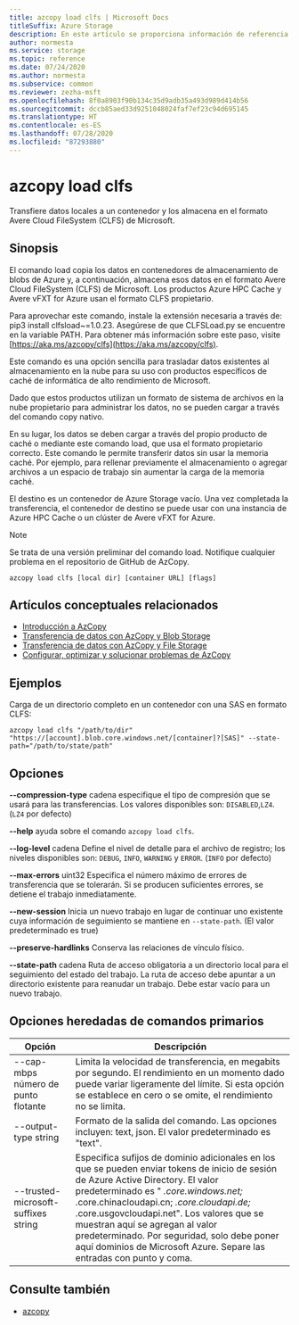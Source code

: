 ```yaml
---
title: azcopy load clfs | Microsoft Docs
titleSuffix: Azure Storage
description: En este artículo se proporciona información de referencia del comando azcopy load clfs.
author: normesta
ms.service: storage
ms.topic: reference
ms.date: 07/24/2020
ms.author: normesta
ms.subservice: common
ms.reviewer: zezha-msft
ms.openlocfilehash: 8f0a8903f90b134c35d9adb35a493d989d414b56
ms.sourcegitcommit: dccb85aed33d9251048024faf7ef23c94d695145
ms.translationtype: HT
ms.contentlocale: es-ES
ms.lasthandoff: 07/28/2020
ms.locfileid: "87293880"
---
```

# <a name="azcopy-load-clfs"></a>azcopy load clfs

Transfiere datos locales a un contenedor y los almacena en el formato Avere Cloud FileSystem (CLFS) de Microsoft.

## <a name="synopsis"></a>Sinopsis

El comando load copia los datos en contenedores de almacenamiento de blobs de Azure y, a continuación, almacena esos datos en el formato Avere Cloud FileSystem (CLFS) de Microsoft. Los productos Azure HPC Cache y Avere vFXT for Azure usan el formato CLFS propietario.

Para aprovechar este comando, instale la extensión necesaria a través de: pip3 install clfsload~=1.0.23. Asegúrese de que CLFSLoad.py se encuentre en la variable PATH. Para obtener más información sobre este paso, visite [https://aka.ms/azcopy/clfs](https://aka.ms/azcopy/clfs).

Este comando es una opción sencilla para trasladar datos existentes al almacenamiento en la nube para su uso con productos específicos de caché de informática de alto rendimiento de Microsoft. 

Dado que estos productos utilizan un formato de sistema de archivos en la nube propietario para administrar los datos, no se pueden cargar a través del comando copy nativo. 

En su lugar, los datos se deben cargar a través del propio producto de caché o mediante este comando load, que usa el formato propietario correcto.
Este comando le permite transferir datos sin usar la memoria caché. Por ejemplo, para rellenar previamente el almacenamiento o agregar archivos a un espacio de trabajo sin aumentar la carga de la memoria caché.

El destino es un contenedor de Azure Storage vacío. Una vez completada la transferencia, el contenedor de destino se puede usar con una instancia de Azure HPC Cache o un clúster de Avere vFXT for Azure.

> [!NOTE] 
> Se trata de una versión preliminar del comando load. Notifique cualquier problema en el repositorio de GitHub de AzCopy.

```
azcopy load clfs [local dir] [container URL] [flags]
```

## <a name="related-conceptual-articles"></a>Artículos conceptuales relacionados

- [Introducción a AzCopy](storage-use-azcopy-v10.md)
- [Transferencia de datos con AzCopy y Blob Storage](storage-use-azcopy-blobs.md)
- [Transferencia de datos con AzCopy y File Storage](storage-use-azcopy-files.md)
- [Configurar, optimizar y solucionar problemas de AzCopy](storage-use-azcopy-configure.md)

## <a name="examples"></a>Ejemplos

Carga de un directorio completo en un contenedor con una SAS en formato CLFS:

```azcopy
azcopy load clfs "/path/to/dir" "https://[account].blob.core.windows.net/[container]?[SAS]" --state-path="/path/to/state/path"
```

## <a name="options"></a>Opciones

**--compression-type** cadena   especifique el tipo de compresión que se usará para las transferencias. Los valores disponibles son: `DISABLED`,`LZ4`. (`LZ4` por defecto)

**--help**    ayuda sobre el comando `azcopy load clfs`.

**--log-level** cadena   Define el nivel de detalle para el archivo de registro; los niveles disponibles son: `DEBUG`, `INFO`, `WARNING` y `ERROR`. (`INFO` por defecto)

**--max-errors** uint32   Especifica el número máximo de errores de transferencia que se tolerarán. Si se producen suficientes errores, se detiene el trabajo inmediatamente.

**--new-session**   Inicia un nuevo trabajo en lugar de continuar uno existente cuya información de seguimiento se mantiene en `--state-path`. (El valor predeterminado es true)

**--preserve-hardlinks**   Conserva las relaciones de vínculo físico.

**--state-path** cadena   Ruta de acceso obligatoria a un directorio local para el seguimiento del estado del trabajo. La ruta de acceso debe apuntar a un directorio existente para reanudar un trabajo. Debe estar vacío para un nuevo trabajo.

## <a name="options-inherited-from-parent-commands"></a>Opciones heredadas de comandos primarios

|Opción|Descripción|
|---|---|
|--cap-mbps número de punto flotante|Limita la velocidad de transferencia, en megabits por segundo. El rendimiento en un momento dado puede variar ligeramente del límite. Si esta opción se establece en cero o se omite, el rendimiento no se limita.|
|--output-type string|Formato de la salida del comando. Las opciones incluyen: text, json. El valor predeterminado es "text".|
|--trusted-microsoft-suffixes string   | Especifica sufijos de dominio adicionales en los que se pueden enviar tokens de inicio de sesión de Azure Active Directory.  El valor predeterminado es " *.core.windows.net;* .core.chinacloudapi.cn; *.core.cloudapi.de;* .core.usgovcloudapi.net". Los valores que se muestran aquí se agregan al valor predeterminado. Por seguridad, solo debe poner aquí dominios de Microsoft Azure. Separe las entradas con punto y coma.|

## <a name="see-also"></a>Consulte también

- [azcopy](storage-ref-azcopy.md)
